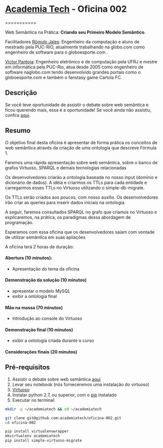 # [Academia Tech](http://academiatech.com.br) - Oficina 002
===========

Web Semântica na Prática: **Criando seu Primeiro Modelo Semântico**.

Facilitadores
[Rômulo Jales](http://github.com/romulojales): Engenheiro da computação e aluno de mestrado pela PUC-RIO, atualmente trabalhando na globo.com como engenheiro de software para o globoesporte.com .

[Victor Pantoja](http://github.com/victorpantoja): Engenheiro eletrônico e de computação pela UFRJ e mestre em informática pela PUC-Rio, atua desde 2005 como engenheiro de software naglobo.com tendo desenvolvido grandes portais como o globoesporte.com e também o fanstasy game Cartola FC.

## Descrição

Se você teve oportunidade de assistir o debate sobre web semântica e ficou querendo mais, essa é a oportunidade! Se você ainda não assistiu, confira [aqui](http://academiatech.com.br/agenda/web-semantica-os-desafios-por-tras-da-nova-web).

## Resumo

O objetivo final desta oficina é apresentar de forma prática os conceitos de web semântica através da criação de uma ontologia que descreve Fórmula 1.

Faremos uma rápida apresentação sobre web semântica, sobre o banco de grafos Virtuoso, SPARQL e demais tecnologias relacionadas

Os desenvolvedores criarão a ontologia baseada no nosso input (domínio e dicionário de dados). A idéia e criarmos os TTLs para cada entidade e carregarmos esses TTLs no Virtuoso utilizando o simple-db-migrate.

Os TTLs serão criados aos poucos, com nosso auxílio. Os desenvolvedores irão criar as queries para inserir dados iniciais na ontologia.

A seguir, faremos consultados SPARQL no grafo que criamos no Virtuoso e explicaremos, na prática, os paradigmas dessa abordagem de programação.

Esperamos com essa oficina que os desenvolvedores saiam com vontade de utilizar semântica em suas apliações

A oficina terá 2 horas de duração:

#### Abertura (10 minutos):

- Apresentação do tema da oficina

#### Demonstração da solução (10 minutos)

- apresentar o modelo MySQL
- exibir a ontologia final

#### Mão na massa (70 minutos)

- Introdução ao console do Virtuoso

#### Demonstração final (10 minutos)

- exibir a ontologia criada durante o curso

#### Considerações finais (20 minutos)

## Pré-requisitos

1. Assistir o debate sobre web semântica [aqui](http://academiatech.com.br/agenda/web-semantica-os-desafios-por-tras-da-nova-web)
2. Levar seu notebook (nós forneceremos uma instalação do virtuoso)
2. [Virtuoso](https://github.com/academiatech/oficina-002/wiki/Virtuoso)
3. Instalar python 2.7, ou superior, com o [pip](https://pypi.python.org/pypi/pip) instalado
4. Executar no terminal:

```bash
mkdir -p ~/academiatech && cd ~/academiatech

git clone git@github.com:academiatech/oficina-002.git
cd oficina-002

pip install virtualenvwrapper
mkvirtualenv academiatech
pip install simple-virtuoso-migrate

```
